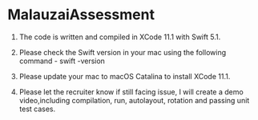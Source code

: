 # MalauzaiAssessment

1. The code is written and compiled in XCode 11.1 with Swift 5.1.

2. Please check the Swift version in your mac using the following command - 
swift -version

3. Please update your mac to macOS Catalina to install XCode 11.1.

4. Please let the recruiter know if still facing issue, I will create a demo video,including compilation, run, autolayout, rotation and passing unit test cases.
